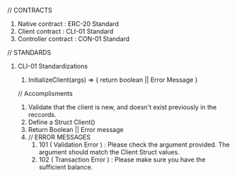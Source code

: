 // CONTRACTS

1. Native contract      : ERC-20 Standard
2. Client contract      : CLI-01 Standard
3. Controller contract  : CON-01 Standard

// STANDARDS

1. CLI-01 Standardizations
    
    1. InitializeClient(args) => { return boolean || Error Message }
    
    // Accomplisments
    
    1. Validate that the client is new, and doesn't exist previously in the reccords.
    2. Define a Struct Client()
    3. Return Boolean || Error message
    4. // ERROR MESSAGES
       1. 101 ( Validation Error )  : Please check the argument provided. The argument should match the Client Struct values.
       2. 102 ( Transaction Error ) : Please make sure you have the sufficient balance.
